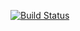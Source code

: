 [![Build Status](https://travis-ci.org/TWA-Practice-Group/letusgo.svg?branch=CI)](https://travis-ci.org/TWA-Practice-Group/letusgo)
